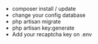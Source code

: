- composer install / update
- change your config database 
- php artisan migrate
- php artisan key:generate
- Add your recaptcha key on .env